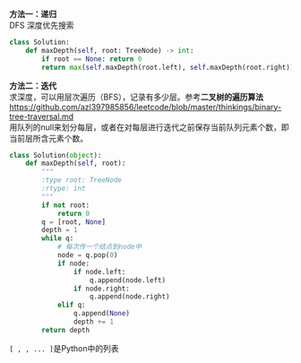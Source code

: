 **方法一：递归**  
DFS 深度优先搜索  
```python
class Solution:
    def maxDepth(self, root: TreeNode) -> int:
        if root == None: return 0
        return max(self.maxDepth(root.left), self.maxDepth(root.right))+1
```  

**方法二：迭代**  
求深度，可以用层次遍历（BFS），记录有多少层。参考**二叉树的遍历算法**https://github.com/azl397985856/leetcode/blob/master/thinkings/binary-tree-traversal.md  
用队列的null来划分每层，或者在对每层进行迭代之前保存当前队列元素个数，即当前层所含元素个数。  
```python
class Solution(object):
    def maxDepth(self, root):
        """
        :type root: TreeNode
        :rtype: int
        """
        if not root:
            return 0
        q = [root, None]
        depth = 1
        while q:
            # 每次传一个结点到node中
            node = q.pop(0)
            if node:
                if node.left:
                    q.append(node.left)
                if node.right:
                    q.append(node.right)
            elif q:
                q.append(None)
                depth += 1
        return depth
```  
```[ , , ... ]```是Python中的列表
